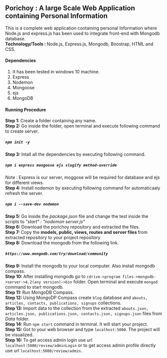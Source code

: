 ## Porichoy : A large Scale Web Application containing Personal Information
This is a complete web application containing personal Information where Node.js and express.js has been used to integrate front-end with Mongodb database. <br>
<b>Technology/Tools : </b> Node.js, Express.js, Mongodb, Boostrap, HTML and CSS.


#### Dependencies
1. It has been tested in windows 10 machine. 
2. Express
3. Nodemon
4. Mongoose
5. ejs
6. MongoDB

#### Running Procedure
<b>Step 1: </b> Create a folder containing any name. <br>
<b>Step 2: </b> Go inside the folder, open terminal and execute following command to create server. <h5> `npm init -y` </h5> 
<b>Step 3: </b> Intall all the dependencies by executing following command. <h5> `npm i express mongoose ejs slugify method-override` </h5>
Note  : Express is our server, moggose will be required for database and ejs for different views. <br>
<b>Step 4: </b> Install nodemon by executing following command for automaticaaly refresh the server. <h5> `npm i --save-dev nodemon` </h5>
<b>Step 5: </b> Go inside the <em>package.json </em> file and change the test inside the scripts to <em> "start" : "nodemon server.js" </em> <br>
<b>Step 6: </b> Download the porichoy repository and extracted the files. <br>
<b>Step 7: </b> Copy the <b> models, public, views, routes and server files </b> from extracted repository to your project repository <br>
<b>Step 8: </b> Download the mongodb from the following link. <h5>`https://www.mongodb.com/try/download/community` </h5>
<b>Step 9: </b> Install the mongodb to your local computer. Also install mongodb compass. <br>
<b>Step 10: </b> After installing mongodb go to `cdrive->program files->mongodb->server->4.2(any version)->bin` folder. Open terminal and execute `mongod` command to start mongodb. <br>
<b>Step 11: </b> Run MongoDB Compass.<br>
<b>Step 12: </b> Using MongoDP Compass create `blog` database and `abouts, articles, contacts, publications, signups` collections. <br>
<b>Step 13: </b> Import data to the collection from the extracted `abouts.json, articles.json, publications.json, contacts.json, signups.json` files from <em> Data </em> folder. <br>
<b>Step 14: </b> Run `npm start` command in terminal. It will start your project. <br>
<b>Step 15: </b> Got to your web browser and type `localhost:5000`. The project will be visualized.<br>
<b>Step 16: </b> To get access admin login use url `localhost:5000/review/adminLogin` or to get access admin profile directly use url `localhost:5000/review/admin`. <br>





